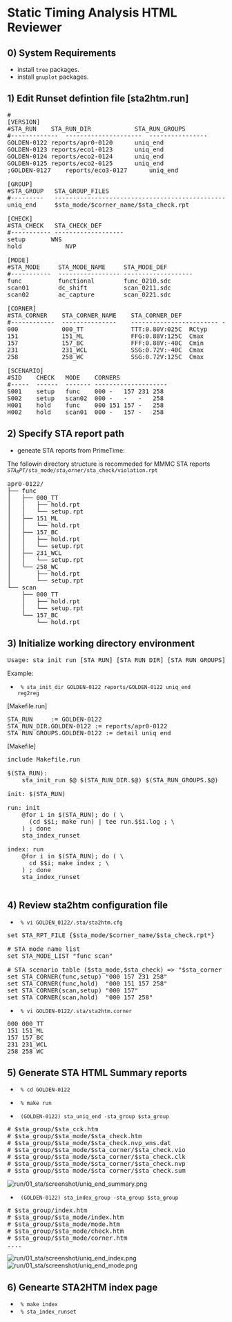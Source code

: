 # Static Timing Analysis HTML Reviewer

## 0) System Requirements

+ install <code>tree</code> packages.
+ install <code>gnuplot</code> packages.

## 1) Edit Runset defintion file [sta2htm.run]

<pre>
#
[VERSION]
#STA_RUN	STA_RUN_DIR            STA_RUN_GROUPS
#-------------	---------------------  ----------------
GOLDEN-0122	reports/apr0-0120      uniq_end
GOLDEN-0123	reports/eco1-0123      uniq_end
GOLDEN-0124	reports/eco2-0124      uniq_end
GOLDEN-0125	reports/eco2-0125      uniq_end
;GOLDEN-0127	reports/eco3-0127      uniq_end

[GROUP]
#STA_GROUP   STA_GROUP_FILES
#---------   -----------------------------------------------
uniq_end     $sta_mode/$corner_name/$sta_check.rpt

[CHECK]
#STA_CHECK   STA_CHECK_DEF
#----------- -------------------
setup		WNS        
hold            NVP

[MODE]
#STA_MODE     STA_MODE_NAME     STA_MODE_DEF
#-----------  ----------------- -------------------
func          functional        func_0210.sdc
scan01        dc_shift          scan_0211.sdc
scan02        ac_capture        scan_0221.sdc

[CORNER]
#STA_CORNER    STA_CORNER_NAME    STA_CORNER_DEF
#------------  ---------------    ------------------------ ----------
000            000_TT             TTT:0.80V:025C  RCtyp
151            151_ML             FFG:0.88V:125C  Cmax
157            157_BC             FFF:0.88V:-40C  Cmin
231            231_WCL            SSG:0.72V:-40C  Cmax
258            258_WC             SSG:0.72V:125C  Cmax

[SCENARIO]
#SID    CHECK   MODE	CORNERS
#-----	------	------- --------------------
S001    setup   func	000 -   157 231 258
S002    setup	scan02	000 -   -   -   258
H001    hold	func	000 151 157 -   258
H002    hold	scan01	000 -   157 -   258
</pre>


## 2) Specify STA report path

+ geneate STA reports from PrimeTime: 

The followin directory structure is recommeded for MMMC STA reports
  <code>$STA_RPT/$sta_mode/$sta_corner/$sta_check/violation.rpt</code>
<pre>
apr0-0122/
├── func
│   ├── 000_TT
│   │   ├── hold.rpt
│   │   └── setup.rpt
│   ├── 151_ML
│   │   └── hold.rpt
│   ├── 157_BC
│   │   ├── hold.rpt
│   │   └── setup.rpt
│   ├── 231_WCL
│   │   └── setup.rpt
│   └── 258_WC
│       ├── hold.rpt
│       └── setup.rpt
└── scan
    ├── 000_TT
    │   ├── hold.rpt
    │   └── setup.rpt
    └── 157_BC
        └── hold.rpt
</pre>

## 3) Initialize working directory environment

<pre>
Usage: sta_init_run [STA_RUN] [STA_RUN_DIR] [STA_RUN_GROUPS]...
</pre>

Example:
+ <code> % sta_init_dir GOLDEN-0122 reports/GOLDEN-0122  uniq_end reg2reg</code>

[Makefile.run]
<pre>
STA_RUN     := GOLDEN-0122
STA_RUN_DIR.GOLDEN-0122 := reports/apr0-0122
STA_RUN_GROUPS.GOLDEN-0122 := detail uniq_end
</pre>

[Makefile]
<pre>
include Makefile.run

$(STA_RUN):
	sta_init_run $@ $(STA_RUN_DIR.$@) $(STA_RUN_GROUPS.$@)

init: $(STA_RUN)

run: init
	@for i in $(STA_RUN); do ( \
	  (cd $$i; make run) | tee run.$$i.log ; \
	) ; done
	sta_index_runset

index: run
	@for i in $(STA_RUN); do ( \
	  cd $$i; make index ; \
	) ; done
	sta_index_runset
	
</pre>

## 4) Review sta2htm configuration file

+ <code> % vi GOLDEN_0122/.sta/sta2htm.cfg </code>

<pre>
set STA_RPT_FILE {$sta_mode/$corner_name/$sta_check.rpt*}

# STA mode name list
set STA_MODE_LIST "func scan"

# STA scenario table ($sta_mode,$sta_check) => "$sta_corner ...."
set STA_CORNER(func,setup) "000 157 231 258"
set STA_CORNER(func,hold)  "000 151 157 258"
set STA_CORNER(scan,setup) "000 157"
set STA_CORNER(scan,hold)  "000 157 258"
</pre>

+ <code> % vi GOLDEN-0122/.sta/sta2htm.corner </code>

<pre>
000	000_TT
151	151_ML
157	157_BC
231	231_WCL
258	258_WC
</pre>


## 5) Generate STA HTML Summary reports

+ <code> % cd GOLDEN-0122 </code>
+ <code> % make run </code>

+ <code> (GOLDEN-0122) sta_uniq_end -sta_group $sta_group </code>

<pre>
# $sta_group/$sta_cck.htm
# $sta_group/$sta_mode/$sta_check.htm
# $sta_group/$sta_mode/$sta_check.nvp_wns.dat
# $sta_group/$sta_mode/$sta_corner/$sta_check.vio
# $sta_group/$sta_mode/$sta_corner/$sta_check.clk
# $sta_group/$sta_mode/$sta_corner/$sta_check.nvp
# $sta_group/$sta_mode/$sta_corner/$sta_check.sum
</pre>
![run/01_sta/screenshot/uniq_end_summary.png](./run/01_sta/screenshot/uniq_end_summary.png?raw=true)

+ <code> (GOLDEN-0122) sta_index_group -sta_group $sta_group </code>

<pre>
# $sta_group/index.htm
# $sta_group/$sta_mode/index.htm
# $sta_group/$sta_mode/mode.htm
# $sta_group/$sta_mode/check.htm
# $sta_group/$sta_mode/corner.htm
....
</pre>
![run/01_sta/screenshot/uniq_end_index.png](./run/01_sta/screenshot/uniq_end_index.png?raw=true)
![run/01_sta/screenshot/uniq_end_mode.png](./run/01_sta/screenshot/uniq_end_mode.png?raw=true)

## 6) Genearte STA2HTM index page
+ <code> % make index </code>
+ <code> % sta_index_runset </code>



